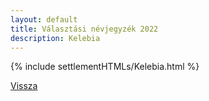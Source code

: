 ```yaml
---
layout: default
title: Választási névjegyzék 2022
description: Kelebia
---
```


{% include settlementHTMLs/Kelebia.html %}

[Vissza](../)